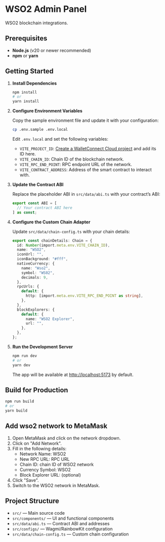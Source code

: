 # WSO2 Admin Panel

WSO2 blockchain integrations.

## Prerequisites

- **Node.js** (v20 or newer recommended)
- **npm** or **yarn**

## Getting Started

1. **Install Dependencies**

   ```bash
   npm install
   # or
   yarn install
   ```

2. **Configure Environment Variables**

   Copy the sample environment file and update it with your configuration:

   ```bash
   cp .env.sample .env.local
   ```

   Edit `.env.local` and set the following variables:

   - `VITE_PROJECT_ID`: [Create a WalletConnect Cloud project](https://cloud.walletconnect.com/) and add its ID here.
   - `VITE_CHAIN_ID`: Chain ID of the blockchain network.
   - `VITE_RPC_END_POINT`: RPC endpoint URL of the network.
   - `VITE_CONTRACT_ADDRESS`: Address of the smart contract to interact with.

3. **Update the Contract ABI**

   Replace the placeholder ABI in `src/data/abi.ts` with your contract’s ABI:

   ```ts
   export const ABI = [
     // Your contract ABI here
   ] as const;
   ```

4. **Configure the Custom Chain Adapter**

   Update `src/data/chain-config.ts` with your chain details:

   ```ts
   export const chainDetails: Chain = {
     id: Number(import.meta.env.VITE_CHAIN_ID),
     name: "WSO2",
     iconUrl: "",
     iconBackground: "#fff",
     nativeCurrency: {
       name: "Wso2",
       symbol: "WS02",
       decimals: 9,
     },
     rpcUrls: {
       default: {
         http: [import.meta.env.VITE_RPC_END_POINT as string],
       },
     },
     blockExplorers: {
       default: {
         name: "WSO2 Explorer",
         url: "",
       },
     },
   };
   ```

5. **Run the Development Server**

   ```bash
   npm run dev
   # or
   yarn dev
   ```

   The app will be available at [http://localhost:5173](http://localhost:5173) by default.

## Build for Production

```bash
npm run build
# or
yarn build
```

## Add wso2 network to MetaMask

1. Open MetaMask and click on the network dropdown.
2. Click on "Add Network".
3. Fill in the following details:
   - Network Name: WSO2
   - New RPC URL: RPC URL
   - Chain ID: chain ID of WSO2 network
   - Currency Symbol: WSO2
   - Block Explorer URL: (optional)
4. Click "Save".
5. Switch to the WSO2 network in MetaMask.

## Project Structure

- `src/` — Main source code
- `src/components/` — UI and functional components
- `src/data/abi.ts` — Contract ABI and addresses
- `src/configs/` — Wagmi/RainbowKit configuration
- `src/data/chain-config.ts` — Custom chain configuration
